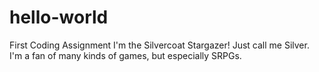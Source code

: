 # hello-world
First Coding Assignment
I'm the Silvercoat Stargazer!  Just call me Silver.
I'm a fan of many kinds of games, but especially SRPGs.
